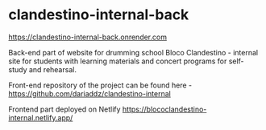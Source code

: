 # clandestino-internal-back

https://clandestino-internal-back.onrender.com

Back-end part of website for drumming school Bloco Clandestino - internal site for students with learning materials and concert programs for self-study and rehearsal.

Front-end repository of the project can be found here - https://github.com/dariaddz/clandestino-internal

Frontend part deployed on Netlify
https://blococlandestino-internal.netlify.app/
